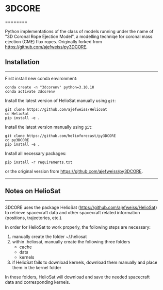 # 3DCORE
========

Python implementations of the class of models running under the name of "3D Coronal Rope Ejection Model", a modelling techniqe for coronal mass ejection (CME) flux ropes. Originally forked from https://github.com/ajefweiss/py3DCORE.

## Installation
------------
First install new conda environment:

    conda create -n "3dcorenv" python=3.10.10
    conda activate 3dcorenv
    
Install the latest version of HelioSat manually using `git`:

    git clone https://github.com/ajefweiss/HelioSat
    cd HelioSat
    pip install -e .
    
Install the latest version manually using `git`:

    git clone https://github.com/helioforecast/py3DCORE
    cd py3DCORE
    pip install -e .
    
Install all necessary packages:
    
    pip install -r requirements.txt
    

or the original version from https://github.com/ajefweiss/py3DCORE.

------------

## Notes on HelioSat
------------

3DCORE uses the package HelioSat (https://github.com/ajefweiss/HelioSat) to retrieve spacecraft data and other spacecraft related information (positions, trajectories, etc.). 

In order for HelioSat to work properly, the following steps are necessary:

1. manually create the folder ~/.heliosat 
2. within .heliosat, manually create the following three folders
    - cache
    - data
    - kernels
3. if HelioSat fails to download kernels, download them manually and place them in the kernel folder

In those folders, HelioSat will download and save the needed spacecraft data and corresponding kernels. 
